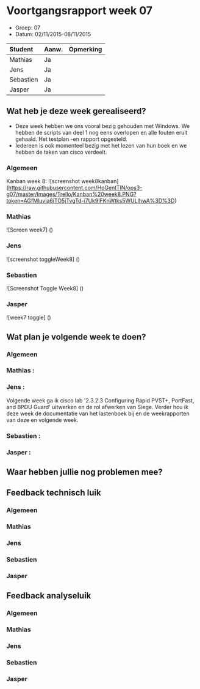 # Voortgangsrapport week 07

* Groep: 07
* Datum: 02/11/2015-08/11/2015

| Student  | Aanw. | Opmerking |
| :---     | :---  | :---      |
| Mathias  |  Ja   |           |
| Jens     |  Ja   |           |
| Sebastien|  Ja   |           |
| Jasper   |  Ja   |           |



## Wat heb je deze week gerealiseerd?
- Deze week hebben we ons vooral bezig gehouden met Windows. We hebben de scripts van deel 1 nog eens overlopen en alle fouten eruit gehaald. Het testplan -en rapport opgesteld.
- Iedereen is ook momenteel bezig met het lezen van hun boek en we hebben de taken van cisco verdeelt.

### Algemeen

Kanban week 8:
![screenshot week8kanban] (https://raw.githubusercontent.com/HoGentTIN/ops3-g07/master/Images/Trello/Kanban%20week8.PNG?token=AGfMluvia6iTO5jTvgTd-i7Uk9IFKnWtks5WULIhwA%3D%3D)
### Mathias

![Screen week7] ()
### Jens

![screenshot toggleWeek8] ()

### Sebastien
![Screenshot Toggle Week8] ()

### Jasper

![week7 toggle] ()


## Wat plan je volgende week te doen?

### Algemeen
### Mathias : 
### Jens :  
Volgende week ga ik cisco lab '2.3.2.3 Configuring Rapid PVST+, PortFast, and BPDU Guard' uitwerken en de rol afwerken van Siege.
Verder hou ik deze week de documentatie van het lastenboek bij en de weekrapporten van deze en volgende week.
### Sebastien : 
### Jasper : 

## Waar hebben jullie nog problemen mee?
## Feedback technisch luik

### Algemeen

### Mathias
### Jens
### Sebastien
### Jasper

## Feedback analyseluik

### Algemeen
 
### Mathias
### Jens
### Sebastien
### Jasper

